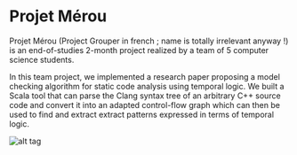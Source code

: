 # Projet Mérou

Projet Mérou (Project Grouper in french ; name is totally irrelevant anyway !) is an end-of-studies 2-month project realized by a team of 5 computer science students. 

In this team project, we implemented a research paper proposing a model checking algorithm for static code analysis using temporal logic. We built a Scala tool that can parse the Clang syntax tree of an arbitrary C++ source code and convert it into an adapted control-flow graph which can then be used to find and extract extract patterns expressed in terms of temporal logic.

![alt tag](http://www.bienvenue-en-corse.fr/wp-content/uploads/2009/05/merou.jpg)
